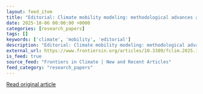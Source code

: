 ```yaml
---
layout: feed_item
title: "Editorial: Climate mobility modeling: methodological advances and future prospects"
date: 2025-10-06 00:00:00 +0000
categories: [research_papers]
tags: []
keywords: ['climate', 'mobility', 'editorial']
description: "Editorial: Climate mobility modeling: methodological advances and future prospects"
external_url: https://www.frontiersin.org/articles/10.3389/fclim.2025.1704343
is_feed: true
source_feed: "Frontiers in Climate | New and Recent Articles"
feed_category: "research_papers"
---
```




[Read original article](https://www.frontiersin.org/articles/10.3389/fclim.2025.1704343)
